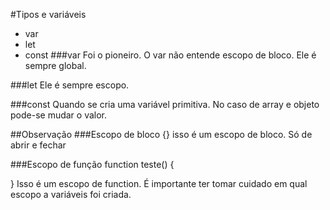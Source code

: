 #Tipos e variáveis
* var
* let
* const
###var
Foi o pioneiro.
O var não entende escopo de bloco. Ele é sempre global.

###let
Ele é sempre escopo.

###const
Quando se cria uma variável primitiva. 
No caso de array e objeto pode-se mudar o valor.

##Observação
###Escopo de bloco
{} isso é um escopo de bloco. Só de abrir e fechar  

###Escopo de função
function teste() {

} 
Isso é um escopo de function.
É importante ter tomar cuidado em qual escopo a variáveis foi criada.
